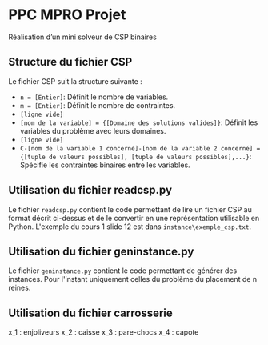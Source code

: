 # PPC MPRO Projet
Réalisation d’un mini solveur de CSP binaires

## Structure du fichier CSP

Le fichier CSP suit la structure suivante :

- `n = [Entier]`: Définit le nombre de variables.
- `m = [Entier]`: Définit le nombre de contraintes.
- `[ligne vide]`
- `[nom de la variable] = {[Domaine des solutions valides]}`: Définit les variables du problème avec leurs domaines.
- `[ligne vide]`
- `C-[nom de la variable 1 concerné]-[nom de la variable 2 concerné] = {[tuple de valeurs possibles], [tuple de valeurs possibles],...}`: Spécifie les contraintes binaires entre les variables.

## Utilisation du fichier readcsp.py

Le fichier `readcsp.py` contient le code permettant de lire un fichier CSP au format décrit ci-dessus et de le convertir en une représentation utilisable en Python. L'exemple du cours 1 slide 12 est dans `instance\exemple_csp.txt`.

## Utilisation du fichier geninstance.py

Le fichier `geninstance.py` contient le code permettant de générer des instances. Pour l'instant uniquement celles du problème du placement de n reines.

## Utilisation du fichier carrosserie
x_1 : enjoliveurs
x_2 : caisse
x_3 : pare-chocs
x_4 : capote

